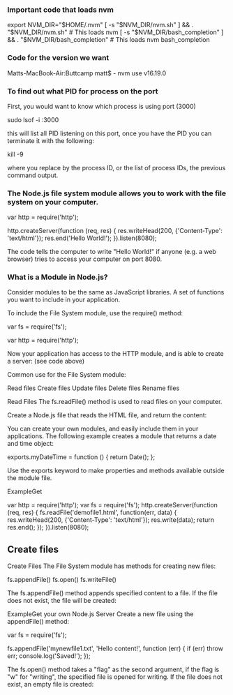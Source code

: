 ### Important code that loads nvm

export NVM_DIR="$HOME/.nvm"
  [ -s "$NVM_DIR/nvm.sh" ] && \. "$NVM_DIR/nvm.sh"  # This loads nvm
  [ -s "$NVM_DIR/bash_completion" ] && \. "$NVM_DIR/bash_completion"  # This loads nvm bash_completion

### Code for the version we want

Matts-MacBook-Air:Buttcamp matt$  -  nvm use v16.19.0

### To find out what PID for process on the port

First, you would want to know which process is using port (3000)

sudo lsof -i :3000

this will list all PID listening on this port, once you have the PID you can terminate it with the following:

kill -9 <PID>

where you replace <PID> by the process ID, or the list of process IDs, the previous command output.



### The Node.js file system module allows you to work with the file system on your computer.

var http = require('http');

http.createServer(function (req, res) {
  res.writeHead(200, {'Content-Type': 'text/html'});
  res.end('Hello World!');
}).listen(8080);

The code tells the computer to write "Hello World!" if anyone (e.g. a web browser) tries to access your computer on port 8080.


### What is a Module in Node.js?

Consider modules to be the same as JavaScript libraries.
A set of functions you want to include in your application.

To include the File System module, use the require() method:

var fs = require('fs');

var http = require('http');

Now your application has access to the HTTP module, and is able to create a server:
(see code above)

Common use for the File System module:

Read files
Create files
Update files
Delete files
Rename files

Read Files
The fs.readFile() method is used to read files on your computer.

Create a Node.js file that reads the HTML file, and return the content:

You can create your own modules, and easily include them in your applications.
The following example creates a module that returns a date and time object:

exports.myDateTime = function () {
  return Date();
};

Use the exports keyword to make properties and methods available outside the module file.

ExampleGet


var http = require('http');
var fs = require('fs');
http.createServer(function (req, res) {
  fs.readFile('demofile1.html', function(err, data) {
    res.writeHead(200, {'Content-Type': 'text/html'});
    res.write(data);
    return res.end();
  });
}).listen(8080);


## Create files

Create Files
The File System module has methods for creating new files:

fs.appendFile()
fs.open()
fs.writeFile()

The fs.appendFile() method appends specified content to a file. If the file does not exist, the file will be created:

ExampleGet your own Node.js Server
Create a new file using the appendFile() method:

var fs = require('fs');

fs.appendFile('mynewfile1.txt', 'Hello content!', function (err) {
  if (err) throw err;
  console.log('Saved!');
});

The fs.open() method takes a "flag" as the second argument, if the flag is "w" for "writing", the specified file is opened for writing. If the file does not exist, an empty file is created: